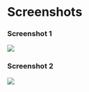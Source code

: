 # Screenshots

### Screenshot 1
![](https://onedrive.live.com/embed?resid=AD25BBDC8AC3162E%21369&authkey=%21AA13gUONrhGyokw&width=1920&height=931)

### Screenshot 2
![](https://onedrive.live.com/embed?resid=AD25BBDC8AC3162E%21368&authkey=%21AEnNPkyI9tzsLb8&width=1920&height=930)
